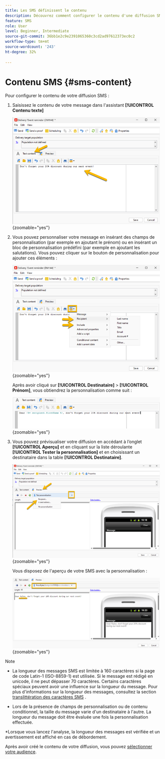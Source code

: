 ```yaml
---
title: Les SMS définissent le contenu
description: Découvrez comment configurer le contenu d'une diffusion SMS
feature: SMS
role: User
level: Beginner, Intermediate
source-git-commit: 36bb1e2c9e2391065360c3cd2ad97612373ec0c2
workflow-type: tm+mt
source-wordcount: '243'
ht-degree: 32%

---
```



# Contenu SMS {#sms-content}

Pour configurer le contenu de votre diffusion SMS :

1. Saisissez le contenu de votre message dans l&#39;assistant **[!UICONTROL Contenu texte]**

   ![](assets/sms_content.png){zoomable="yes"}

1. Vous pouvez personnaliser votre message en insérant des champs de personnalisation (par exemple en ajoutant le prénom) ou en insérant un bloc de personnalisation prédéfini (par exemple en ajoutant les salutations). Vous pouvez cliquer sur le bouton de personnalisation pour ajouter ces éléments :

   ![](assets/sms_perso.png){zoomable="yes"}

   Après avoir cliqué sur **[!UICONTROL Destinataire]** > **[!UICONTROL Prénom]**, vous obtiendrez la personnalisation comme suit :

   ![](assets/sms_perso_recipient.png){zoomable="yes"}

1. Vous pouvez prévisualiser votre diffusion en accédant à l’onglet **[!UICONTROL Aperçu]** et en cliquant sur la liste déroulante **[!UICONTROL Tester la personnalisation]** et en choisissant un destinataire dans la table **[!UICONTROL Destinataire]**.

   ![](assets/sms_preview.png){zoomable="yes"}

   Vous disposez de l&#39;aperçu de votre SMS avec la personnalisation :

   ![](assets/sms_preview_phone.png){zoomable="yes"}

>[!NOTE]
>
>* La longueur des messages SMS est limitée à 160 caractères si la page de code Latin-1 (ISO-8859-1) est utilisée. Si le message est rédigé en unicode, il ne peut dépasser 70 caractères. Certains caractères spéciaux peuvent avoir une influence sur la longueur du message. Pour plus d&#39;informations sur la longueur des messages, consultez la section [translittération des caractères SMS](smpp-external-account.md#smpp-channel-settings) .
>
>* Lors de la présence de champs de personnalisation ou de contenu conditionnel, la taille du message varie d&#39;un destinataire à l&#39;autre. La longueur du message doit être évaluée une fois la personnalisation effectuée.
>
>*Lorsque vous lancez l&#39;analyse, la longueur des messages est vérifiée et un avertissement est affiché en cas de débordement.

Après avoir créé le contenu de votre diffusion, vous pouvez [sélectionner votre audience](sms-audience.md).